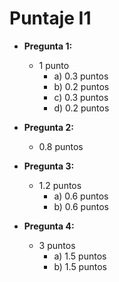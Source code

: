# Puntaje I1

* **Pregunta 1:**
  * 1 punto
    * a) 0.3 puntos
    * b) 0.2 puntos
    * c) 0.3 puntos
    * d) 0.2 puntos


* **Pregunta 2:**
  * 0.8 puntos


* **Pregunta 3:**
  * 1.2 puntos
    * a) 0.6 puntos
    * b) 0.6 puntos


* **Pregunta 4:**
  * 3 puntos
    * a) 1.5 puntos
    * b) 1.5 puntos
